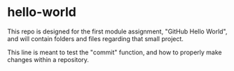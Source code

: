 # hello-world
This repo is designed for the first module assignment, "GitHub Hello World", and will contain folders and files regarding that small project.

This line is meant to test the "commit" function, and how to properly make changes within a repository.
